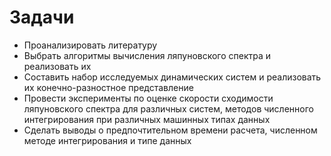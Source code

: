# Задачи
* Проанализировать литературу
* Выбрать алгоритмы вычисления ляпуновского спектра и реализовать их
* Составить набор исследуемых  динамических систем и реализовать их конечно-разностное представление
* Провести эксперименты по оценке скорости сходимости ляпуновского спектра для различных систем, методов численного интегрирования при различных машинных типах данных
* Сделать выводы о предпочтительном времени расчета, численном методе интегрирования и типе данных
